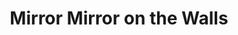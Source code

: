 ---
pid: CH67
title: Mirror Mirror on the Walls
location_transcription: Anywhere there's a long hallway+ceiling
zipcode: '19104'
outside_phl: 
neighborhood: University City,Belmont,Parkside,Powelton Village
age: 
age_range: 
instagram: 
image_file_name: CH_67.jpg
proposal_transcription: Concept is a long mirrored hallway (on both sides + ceiling).
  Location would be a heavily commuted area where people would get a chance to see
  themselves with others in every direction possible
topic: Inclusivity
topic_summary: '0'
type: Infrastructure,Interactive,Space,Concrete
keywords_other: 
credit: Dwayne Alistair Thomas
image_labels: 
twitter: 
facebook: 
permalink: "/monuments/ch67/"
layout: item-page
---